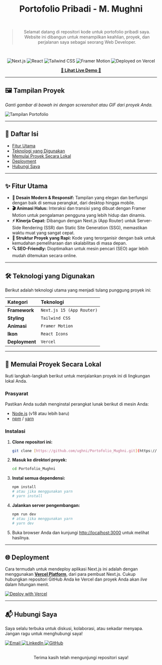 <div align="center">

# **Portofolio Pribadi - M. Mughni**

<br>

> Selamat datang di repositori kode untuk portofolio pribadi saya. <br> Website ini dibangun untuk menampilkan keahlian, proyek, dan perjalanan saya sebagai seorang Web Developer.

<br>

<p>
  <img src="https://img.shields.io/badge/Next.js-14.2-black?style=for-the-badge&logo=nextdotjs" alt="Next.js">
  <img src="https://img.shields.io/badge/React-18-blue?style=for-the-badge&logo=react" alt="React">
  <img src="https://img.shields.io/badge/Tailwind_CSS-3.4-38B2AC?style=for-the-badge&logo=tailwind-css&logoColor=white" alt="Tailwind CSS">
  <img src="https://img.shields.io/badge/Framer_Motion-11-purple?style=for-the-badge&logo=framer" alt="Framer Motion">
  <img src="https://img.shields.io/badge/Deployment-Vercel-black?style=for-the-badge&logo=vercel" alt="Deployed on Vercel">
</p>

[**🔗 Lihat Live Demo 🔗**](https://link-ke-live-demo-anda.com) </div>

---

## 🖼️ Tampilan Proyek
*Ganti gambar di bawah ini dengan screenshot atau GIF dari proyek Anda.*

![Tampilan Portofolio](link-ke-tampilan-proyek.png)

---

## 📜 Daftar Isi
* [Fitur Utama](#-fitur-utama)
* [Teknologi yang Digunakan](#️-teknologi-yang-digunakan)
* [Memulai Proyek Secara Lokal](#-memulai-proyek-secara-lokal)
* [Deployment](#-deployment)
* [Hubungi Saya](#-hubungi-saya)

---

## ✨ Fitur Utama

* **🎨 Desain Modern & Responsif:** Tampilan yang elegan dan berfungsi dengan baik di semua perangkat, dari desktop hingga mobile.
* **🎬 Animasi Halus:** Interaksi dan transisi yang dibuat dengan Framer Motion untuk pengalaman pengguna yang lebih hidup dan dinamis.
* **⚡ Kinerja Cepat:** Dibangun dengan Next.js (App Router) untuk Server-Side Rendering (SSR) dan Static Site Generation (SSG), memastikan waktu muat yang sangat cepat.
* **📂 Struktur Proyek yang Rapi:** Kode yang terorganisir dengan baik untuk kemudahan pemeliharaan dan skalabilitas di masa depan.
* **🔍 SEO-Friendly:** Dioptimalkan untuk mesin pencari (SEO) agar lebih mudah ditemukan secara online.

---

## 🛠️ Teknologi yang Digunakan
Berikut adalah teknologi utama yang menjadi tulang punggung proyek ini:

| Kategori | Teknologi |
| :--- | :--- |
| **Framework** | `Next.js 15 (App Router)` |
| **Styling** | `Tailwind CSS` |
| **Animasi** | `Framer Motion` |
| **Ikon** | `React Icons` |
| **Deployment** | `Vercel` |

---

## 🚀 Memulai Proyek Secara Lokal
Ikuti langkah-langkah berikut untuk menjalankan proyek ini di lingkungan lokal Anda.

### **Prasyarat**
Pastikan Anda sudah menginstal perangkat lunak berikut di mesin Anda:
* [Node.js](https://nodejs.org/en/) (v18 atau lebih baru)
* [npm](https://www.npmjs.com/) / [yarn](https://yarnpkg.com/)

### **Instalasi**

1.  **Clone repositori ini:**
    ```bash
    git clone [https://github.com/ughni/Portofolio_Mughni.git](https://github.com/ughni/Portofolio_Mughni.git)
    ```

2.  **Masuk ke direktori proyek:**
    ```bash
    cd Portofolio_Mughni
    ```

3.  **Instal semua dependensi:**
    ```bash
    npm install
    # atau jika menggunakan yarn
    # yarn install
    ```

4.  **Jalankan server pengembangan:**
    ```bash
    npm run dev
    # atau jika menggunakan yarn
    # yarn dev
    ```

5.  Buka browser Anda dan kunjungi [http://localhost:3000](http://localhost:3000) untuk melihat hasilnya.

---

## 🌐 Deployment
Cara termudah untuk mendeploy aplikasi Next.js ini adalah dengan menggunakan [**Vercel Platform**](https://vercel.com), dari para pembuat Next.js. Cukup hubungkan repositori GitHub Anda ke Vercel dan proyek Anda akan *live* dalam hitungan menit.

[![Deploy with Vercel](https://vercel.com/button)](https://vercel.com/new/clone?repository-url=https://github.com/ughni/Portofolio_Mughni)

---

## 📬 Hubungi Saya
Saya selalu terbuka untuk diskusi, kolaborasi, atau sekadar menyapa. Jangan ragu untuk menghubungi saya!

<p align="left">
  <a href="mailto:faan8428@contoh.com" target="_blank">
    <img src="https://img.shields.io/badge/Email-D14836?style=for-the-badge&logo=gmail&logoColor=white" alt="Email">
  </a>
  <a href="https://linkedin.com/in/m-mughni" target="_blank">
    <img src="https://img.shields.io/badge/LinkedIn-0077B5?style=for-the-badge&logo=linkedin&logoColor=white" alt="LinkedIn">
  </a>
  <a href="https://github.com/ughni" target="_blank">
    <img src="https://img.shields.io/badge/GitHub-181717?style=for-the-badge&logo=github&logoColor=white" alt="GitHub">
  </a>
</p>

<br>
<div align="center">
  Terima kasih telah mengunjungi repositori saya!
</div>